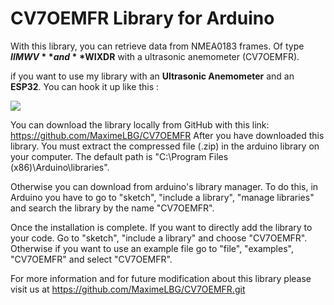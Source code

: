 # CV7OEMFR Library for Arduino

With this library, you can retrieve data from NMEA0183 frames. Of type **$IIMWV** and **$WIXDR** with a ultrasonic anemometer (CV7OEMFR).

if you want to use my library with an **Ultrasonic Anemometer** and an **ESP32**. You can hook it up like this :

![](/CV7OEMFR/Image/Branchement.png
)

You can download the library locally from GitHub with this link: https://github.com/MaximeLBG/CV7OEMFR
After you have downloaded this library. You must extract the compressed file (.zip) in the arduino library on your computer. The default path is "C:\Program Files (x86)\Arduino\libraries\".

Otherwise you can download from arduino's library manager. To do this, in Arduino you have to go to "sketch", "include a library", "manage libraries" and search the library by the name "CV7OEMFR".

Once the installation is complete. If you want to directly add the library to your code. Go to "sketch", "include a library" and choose "CV7OEMFR". 
Otherwise if you want to use an example file go to "file", "examples", "CV7OEMFR" and select "CV7OEMFR".

For more information and for future modification about this library please visit us at
https://github.com/MaximeLBG/CV7OEMFR.git
